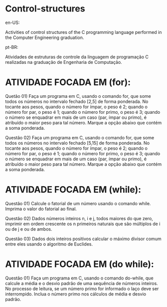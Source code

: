 # Control-structures

en-US:

Activities of control structures of the C programming language performed in the Computer Engineering graduation.


pt-BR:

Atividades de estruturas de controle da linguagem de programação C realizadas na graduação de Engenharia de Computação.

# ATIVIDADE FOCADA EM (for):

Quetão 01) Faça um programa em C, usando o comando for, que some todos os números no intervalo fechado [2,5] de forma ponderada. 
No tocante aos pesos, quando o número for ímpar, o peso é 2; quando o número for par, o peso é 1; quando o número for primo, 
o peso é 3; quando o número se enquadrar em mais de um caso (par, ímpar ou primo), é atribuído o maior peso para tal número. 
Marque a opção abaixo que contém a soma ponderada.

Questão 02) Faça um programa em C, usando o comando for, que some todos os números no intervalo fechado [5,15] de forma ponderada. 
No tocante aos pesos, quando o número for ímpar, o peso é 2; quando o número for par, o peso é 1; quando o 
número for primo, o peso é 3; quando o número se enquadrar em mais de um caso (par, ímpar ou primo), 
é atribuído o maior peso para tal número. Marque a opção abaixo que contém a soma ponderada. 

# ATIVIDADE FOCADA EM (while):

Questão 01) Calcule o fatorial de um número usando o comando while. Imprima o valor do fatorial ao final. 

Questão 02) Dados números inteiros n, i e j, todos maiores do que zero,
imprimir em ordem crescente os n primeiros naturais que são múltiplos
de i ou de j e ou de ambos. 

Questão 03) Dados dois inteiros positivos calcular o máximo divisor comum entre eles usando o algoritmo de Euclides.

# ATIVIDADE FOCADA EM (do while):

Questão 01) Faça um programa em C, usando o comando do-while, que calcule a média e o desvio padrão 
de uma sequência de números inteiros. No processo de leitura, 
se um número primo for informado o laço deve ser interrompido. 
Inclua o número primo nos cálculos de média e desvio padrão. 
